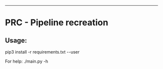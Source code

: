 ---  ---
# PRC - Pipeline recreation
## Usage:
pip3 install -r requirements.txt --user

For help:
./main.py -h  